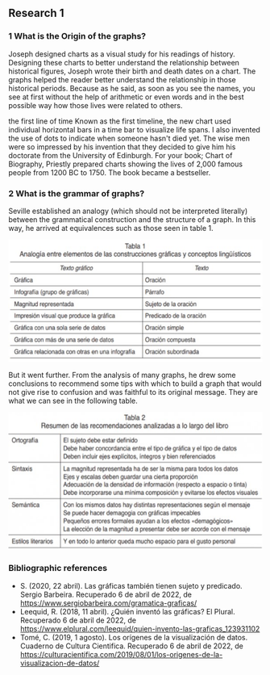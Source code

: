 ## Research 1
### **1 What is the Origin of the graphs?**
Joseph designed charts as a visual study for his readings of history. Designing these charts to better understand the relationship between historical figures, Joseph wrote their birth and death dates on a chart. The graphs helped the reader better understand the relationship in those historical periods. Because as he said, as soon as you see the names, you see at first without the help of arithmetic or even words and in the best possible way how those lives were related to others.
  
the first line of time
Known as the first timeline, the new chart used individual horizontal bars in a time bar to visualize life spans. I also invented the use of dots to indicate when someone hasn't died yet. The wise men were so impressed by his invention that they decided to give him his doctorate from the University of Edinburgh. For your book; Chart of Biography, Priestly prepared charts showing the lives of 2,000 famous people from 1200 BC to 1750. The book became a bestseller.
  
### **2 What is the grammar of graphs?**
Seville established an analogy (which should not be interpreted literally) between the grammatical construction and the structure of a graph. In this way, he arrived at equivalences such as those seen in table 1.  

![](https://github.com/Luis-Alonso18/Data_Mining/blob/Unit_2/research/research_1/pic1.jpg)
  
But it went further. From the analysis of many graphs, he drew some conclusions to recommend some tips with which to build a graph that would not give rise to confusion and was faithful to its original message. They are what we can see in the following table.
  
![](https://github.com/Luis-Alonso18/Data_Mining/blob/Unit_2/research/research_1/pic2.jpg)


### **Bibliographic references**

- S. (2020, 22 abril). Las gráficas también tienen sujeto y predicado. Sergio Barbeira. Recuperado 6 de abril de 2022, de https://www.sergiobarbeira.com/gramatica-graficas/ 
- Leequid, R. (2018, 11 abril). ¿Quién inventó las gráficas? El Plural. Recuperado 6 de abril de 2022, de https://www.elplural.com/leequid/quien-invento-las-graficas_123931102 
- Tomé, C. (2019, 1 agosto). Los orígenes de la visualización de datos. Cuaderno de Cultura Cientifica. Recuperado 6 de abril de 2022, de https://culturacientifica.com/2019/08/01/los-origenes-de-la-visualizacion-de-datos/ 
